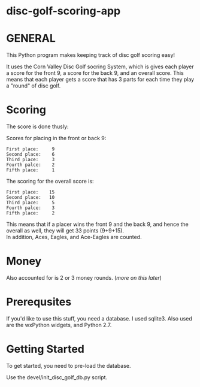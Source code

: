 # disc-golf-scoring-app

# GENERAL

This Python program makes keeping track of disc golf
scoring easy!

It uses the Corn Valley Disc Golf socring System, which
is gives each player a score for the front 9, a score
for the back 9, and an overall score. This means that
each player gets a score that has 3 parts for each time
they play a "round" of disc golf.

# Scoring

The score is done thusly:

Scores for placing in the front or back 9:

	First place:	 9
	Second place:	 6
	Third place:	 3
	Fourth palce:	 2
	Fifth place:	 1

The scoring for the overall score is:

	First place:	15
	Second place:	10
	Third place:	 5
	Fourth palce:	 3
	Fifth place:	 2

This means that if a placer wins the front 9 and
the back 9, and hence the overall as well, they
will get 33 points (9+9+15).
\
In addition, Aces, Eagles, and Ace-Eagles are counted.

# Money

Also accounted for is 2 or 3 money rounds. (*more on this
later*)

# Prerequsites

If you'd like to use this stuff, you need a database. I
used sqlite3. Also used are the wxPython widgets, and
Python 2.7.

# Getting Started

To get started, you need to pre-load the database.

Use the devel/init_disc_golf_db.py script.
